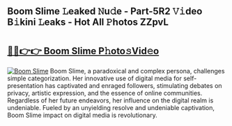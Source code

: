 ## Boom Slime 𝙻eaked 𝙽u𝚍e - Part-5R2 𝚅𝚒deo B𝚒kini 𝙻eaks - Hot All 𝙿hotos ZZpvL

# <h2><a href="http://ld4y0d.urlbe.top/?page=Boom+Slime">🔗🔗👉👉 Boom Slime P𝚑oto𝚜Vid𝚎o</a></h2>

[![Boom Slime](https://i.imgur.com/eBuTRDB.gif)](http://ld4y0d.urlbe.top/?page=Boom+Slime)
Boom Slime, a paradoxical and complex persona, challenges simple categorization. Her innovative use of digital media for self-presentation has captivated and enraged followers, stimulating debates on privacy, artistic expression, and the essence of online communities. Regardless of her future endeavors, her influence on the digital realm is undeniable. Fueled by an unyielding resolve and undeniable captivation, Boom Slime impact on digital media is revolutionary.
